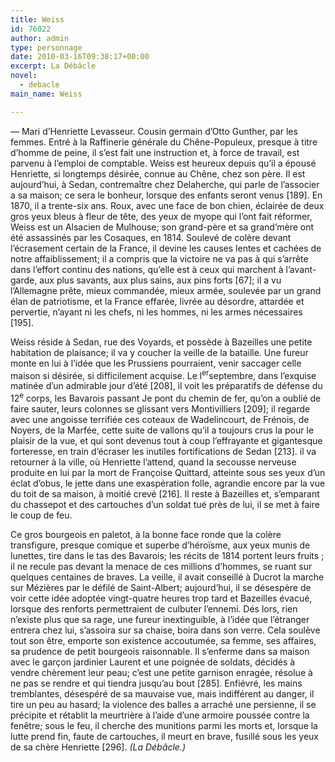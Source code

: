 ```yaml
---
title: Weiss
id: 76022
author: admin
type: personnage
date: 2010-03-16T09:38:17+00:00
excerpt: La Débâcle
novel:
  - debacle
main_name: Weiss

---
```

— Mari d&rsquo;Henriette Levasseur. Cousin germain d&rsquo;Otto Gunther, par les femmes. Entré à la Raffinerie générale du Chêne-Populeux, presque à titre d&rsquo;homme de peine, il s&rsquo;est fait une instruction et, à force de travail, est parvenu à l&rsquo;emploi de comptable. Weiss est heureux depuis qu&rsquo;il a épousé Henriette, si longtemps désirée, connue au Chêne, chez son père. Il est aujourd&rsquo;hui, à Sedan, contremaître chez Delaherche, qui parle de l&rsquo;associer a sa maison; ce sera le bonheur, lorsque des enfants seront venus [189]. En 1870, il a trente-six ans. Roux, avec une face de bon chien, éclairée de deux gros yeux bleus à fleur de tête, des yeux de myope qui l&rsquo;ont fait réformer, Weiss est un Alsacien de Mulhouse; son grand-père et sa grand&rsquo;mère ont été assassinés par les Cosaques, en 1814. Soulevé de colère devant l&rsquo;écrasement certain de la France, il devine les causes lentes et cachées de notre affaiblissement; il a compris que la victoire ne va pas à qui s&rsquo;arrête dans l&rsquo;effort continu des nations, qu&rsquo;elle est à ceux qui marchent à l&rsquo;avant-garde, aux plus savants, aux plus sains, aux pins forts [67]; il a vu l&rsquo;Allemagne prête, mieux commandée, mieux armée, soulevée par un grand élan de patriotisme, et la France effarée, livrée au désordre, attardée et pervertie, n&rsquo;ayant ni les chefs, ni les hommes, ni les armes nécessaires [195].

Weiss réside à Sedan, rue des Voyards, et possède à Bazeilles une petite habitation de plaisance; il va y coucher la veille de la bataille. Une fureur monte en lui à l&rsquo;idée que les Prussiens pourraient, venir saccager celle maison si désirée, si difficilement acquise. Le l<sup>er</sup>septembre, dans l&rsquo;exquise matinée d&rsquo;un admirable jour d&rsquo;été [208], il voit les préparatifs de défense du 12<sup>e</sup> corps, les Bavarois passant Je pont du chemin de fer, qu&rsquo;on a oublié de faire sauter, leurs colonnes se glissant vers Montivilliers [209]; il regarde avec une angoisse terrifiée ces coteaux de Wadelincourt, de Frénois, de Noyers, de la Marfée, cette suite de vallons qu&rsquo;il a toujours crus la pour le plaisir de la vue, et qui sont devenus tout à coup l&rsquo;effrayante et gigantesque forteresse, en train d&rsquo;écraser les inutiles fortifications de Sedan [213]. il va retourner à la ville, où Henriette l&rsquo;attend, quand la secousse nerveuse produite en lui par la mort de Françoise Quittard, atteinte sous ses yeux d&rsquo;un éclat d&rsquo;obus, le jette dans une exaspération folle, agrandie encore par la vue du toit de sa maison, à moitié crevé [216]. Il reste à Bazeilles et, s&rsquo;emparant du chassepot et des cartouches d&rsquo;un soldat tué près de lui, il se met à faire le coup de feu.

Ce gros bourgeois en paletot, à la bonne face ronde que la colère transfigure, presque comique et superbe d&rsquo;héroïsme, aux yeux munis de lunettes, tire dans le tas des Bavarois; les récits de 1814 portent leurs fruits ; il ne recule pas devant la menace de ces millions d&rsquo;hommes, se ruant sur quelques centaines de braves. La veille, il avait conseillé à Ducrot la marche sur Mézières par le défilé de Saint-Albert; aujourd&rsquo;hui, il se désespère de voir cette idée adoptée vingt-quatre heures trop tard et Bazeilles évacué, lorsque des renforts permettraient de culbuter l&rsquo;ennemi. Dés lors, rien n&rsquo;existe plus que sa rage, une fureur inextinguible, à l&rsquo;idée que l&rsquo;étranger entrera chez lui, s&rsquo;assoira sur sa chaise, boira dans son verre. Cela soulève tout son être, emporte son existence accoutumée, sa femme, ses affaires, sa prudence de petit bourgeois raisonnable. Il s&rsquo;enferme dans sa maison avec le garçon jardinier Laurent et une poignée de soldats, décidés à vendre chèrement leur peau; c&rsquo;est une petite garnison enragée, résolue à ne pas se rendre et qui tiendra jusqu&rsquo;au bout [285]. Enfiévré, les mains tremblantes, désespéré de sa mauvaise vue, mais indifférent au danger, il tire un peu au hasard; la violence des balles a arraché une persienne, il se précipite et rétablit la meurtrière à l&rsquo;aide d&rsquo;une armoire poussée contre la fenêtre; sous le feu, il cherche des munitions parmi les morts et, lorsque la lutte prend fin, faute de cartouches, il meurt en brave, fusillé sous les yeux de sa chère Henriette [296]. _(La Débâcle.)_